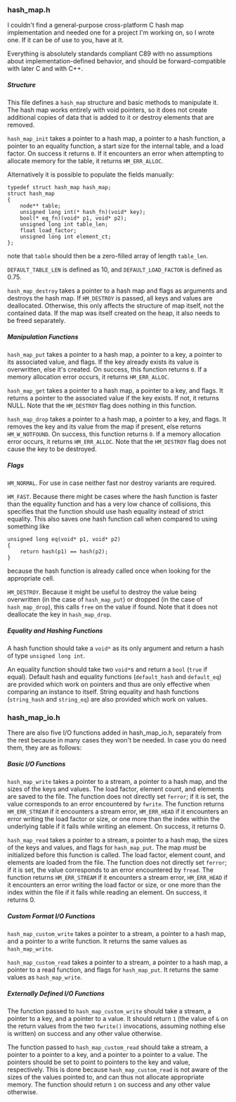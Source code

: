 ### hash\_map.h

I couldn't find a general-purpose cross-platform C hash map implementation and needed one for a project I'm working on, so I wrote one. If it can be of use to you, have at it.

Everything is absolutely standards compliant C89 with no assumptions about implementation-defined behavior, and should be forward-compatible with later C and with C++.

##### Structure

This file defines a `hash_map` structure and basic methods to manipulate it. The hash map works entirely with void pointers, so it does not create additional copies of data that is added to it or destroy elements that are removed.

`hash_map_init` takes a pointer to a hash map, a pointer to a hash function, a pointer to an equality function, a start size for the internal table, and a load factor. On success it returns `0`. If it encounters an error when attempting to allocate memory for the table, it returns `HM_ERR_ALLOC`.

Alternatively it is possible to populate the fields manually:

	typedef struct hash_map hash_map;
	struct hash_map
	{
		node** table;
		unsigned long int(* hash_fn)(void* key);
		bool(* eq_fn)(void* p1, void* p2);
		unsigned long int table_len;
		float load_factor;
		unsigned long int element_ct;
	};

note that `table` should then be a zero-filled array of length `table_len`.

`DEFAULT_TABLE_LEN` is defined as 10, and `DEFAULT_LOAD_FACTOR` is defined as 0.75.

`hash_map_destroy` takes a pointer to a hash map and flags as arguments and destroys the hash map. If `HM_DESTROY` is passed, all keys and values are deallocated. Otherwise, this only affects the structure of map itself, not the contained data. If the map was itself created on the heap, it also needs to be freed separately.

##### Manipulation Functions

`hash_map_put` takes a pointer to a hash map, a pointer to a key, a pointer to its associated value, and flags. If the key already exists its value is overwritten, else it's created. On success, this function returns `0`. If a memory allocation error occurs, it returns `HM_ERR_ALLOC`.

`hash_map_get` takes a pointer to a hash map, a pointer to a key, and flags. It returns a pointer to the associated value if the key exists. If not, it returns NULL. Note that the `HM_DESTROY` flag does nothing in this function.

`hash_map_drop` takes a pointer to a hash map, a pointer to a key, and flags. It removes the key and its value from the map if present, else returns `HM_W_NOTFOUND`. On success, this function returns `0`. If a memory allocation error occurs, it returns `HM_ERR_ALLOC`. Note that the `HM_DESTROY` flag does not cause the key to be destroyed.

##### Flags

`HM_NORMAL`. For use in case neither fast nor destroy variants are required.

`HM_FAST`. Because there might be cases where the hash function is faster than the equality function and has a very low chance of collisions, this specifies that the function should use hash equality instead of strict equality. This also saves one hash function call when compared to using something like

	unsigned long eq(void* p1, void* p2)
	{
		return hash(p1) == hash(p2);
	}

because the hash function is already called once when looking for the appropriate cell.

`HM_DESTROY`. Because it might be useful to destroy the value being overwritten (in the case of `hash_map_put`) or dropped (in the case of `hash_map_drop`), this calls `free` on the value if found. Note that it does not deallocate the key in `hash_map_drop`.

##### Equality and Hashing Functions

A hash function should take a `void*` as its only argument and return a hash of type `unsigned long int`.

An equality function should take two `void*`s and return a `bool` (`true` if equal). Default hash and equality functions (`default_hash` and `default_eq`) are provided which work on pointers and thus are only effective when comparing an instance to itself. String equality and hash functions (`string_hash` and `string_eq`) are also provided which work on values.

### hash\_map\_io.h

There are also five I/O functions added in hash\_map\_io.h, separately from the rest because in many cases they won't be needed. In case you do need them, they are as follows:

##### Basic I/O Functions

`hash_map_write` takes a pointer to a stream, a pointer to a hash map, and the sizes of the keys and values. The load factor, element count, and elements are saved to the file. The function does not directly set `ferror`; if it is set, the value corresponds to an error encountered by `fwrite`. The function returns `HM_ERR_STREAM` if it encounters a stream error, `HM_ERR_HEAD` if it encounters an error writing the load factor or size, or one more than the index within the underlying table if it fails while writing an element. On success, it returns 0.

`hash_map_read` takes a pointer to a stream, a pointer to a hash map, the sizes of the keys and values, and flags for `hash_map_put`. The map *must* be initialized before this function is called. The load factor, element count, and elements are loaded from the file. The function does not directly set `ferror`; if it is set, the value corresponds to an error encountered by `fread`. The function returns `HM_ERR_STREAM` if it encounters a stream error, `HM_ERR_HEAD` if it encounters an error writing the load factor or size, or one more than the index within the file if it fails while reading an element. On success, it returns 0.

##### Custom Format I/O Functions

`hash_map_custom_write` takes a pointer to a stream, a pointer to a hash map, and a pointer to a write function. It returns the same values as `hash_map_write`.

`hash_map_custom_read` takes a pointer to a stream, a pointer to a hash map, a pointer to a read function, and flags for `hash_map_put`. It returns the same values as `hash_map_write`.

##### Externally Defined I/O Functions

The function passed to `hash_map_custom_write` should take a stream, a pointer to a key, and a pointer to a value. It should return `1` (the value of `&` on the return values from the two `fwrite()` invocations, assuming nothing else is written) on success and any other value otherwise.

The function passed to `hash_map_custom_read` should take a stream, a pointer to a pointer to a key, and a pointer to a pointer to a value. The pointers should be set to point to pointers to the key and value, respectively. This is done because `hash_map_custom_read` is not aware of the sizes of the values pointed to, and can thus not allocate appropriate memory. The function should return `1` on success and any other value otherwise.
